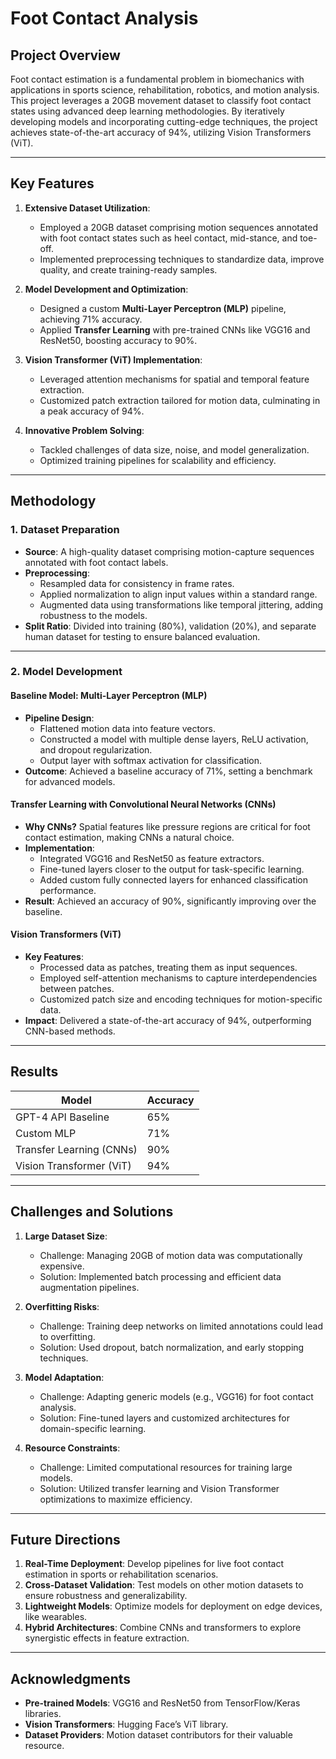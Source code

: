 # Foot Contact Analysis  

## Project Overview  
Foot contact estimation is a fundamental problem in biomechanics with applications in sports science, rehabilitation, robotics, and motion analysis. This project leverages a 20GB movement dataset to classify foot contact states using advanced deep learning methodologies. By iteratively developing models and incorporating cutting-edge techniques, the project achieves state-of-the-art accuracy of 94%, utilizing Vision Transformers (ViT).  

---

## Key Features  
1. **Extensive Dataset Utilization**:  
   - Employed a 20GB dataset comprising motion sequences annotated with foot contact states such as heel contact, mid-stance, and toe-off.  
   - Implemented preprocessing techniques to standardize data, improve quality, and create training-ready samples.  

2. **Model Development and Optimization**:  
   - Designed a custom **Multi-Layer Perceptron (MLP)** pipeline, achieving 71% accuracy.  
   - Applied **Transfer Learning** with pre-trained CNNs like VGG16 and ResNet50, boosting accuracy to 90%.  

3. **Vision Transformer (ViT) Implementation**:  
   - Leveraged attention mechanisms for spatial and temporal feature extraction.  
   - Customized patch extraction tailored for motion data, culminating in a peak accuracy of 94%.  

4. **Innovative Problem Solving**:  
   - Tackled challenges of data size, noise, and model generalization.  
   - Optimized training pipelines for scalability and efficiency.  

---

## Methodology  

### 1. **Dataset Preparation**  
- **Source**: A high-quality dataset comprising motion-capture sequences annotated with foot contact labels.  
- **Preprocessing**:  
  - Resampled data for consistency in frame rates.  
  - Applied normalization to align input values within a standard range.  
  - Augmented data using transformations like temporal jittering, adding robustness to the models.  
- **Split Ratio**: Divided into training (80%), validation (20%), and separate human dataset for testing to ensure balanced evaluation.  

---

### 2. **Model Development**  

#### **Baseline Model: Multi-Layer Perceptron (MLP)**  
- **Pipeline Design**:  
  - Flattened motion data into feature vectors.  
  - Constructed a model with multiple dense layers, ReLU activation, and dropout regularization.  
  - Output layer with softmax activation for classification.  
- **Outcome**: Achieved a baseline accuracy of 71%, setting a benchmark for advanced models.  

#### **Transfer Learning with Convolutional Neural Networks (CNNs)**  
- **Why CNNs?** Spatial features like pressure regions are critical for foot contact estimation, making CNNs a natural choice.  
- **Implementation**:  
  - Integrated VGG16 and ResNet50 as feature extractors.  
  - Fine-tuned layers closer to the output for task-specific learning.  
  - Added custom fully connected layers for enhanced classification performance.  
- **Result**: Achieved an accuracy of 90%, significantly improving over the baseline.  

#### **Vision Transformers (ViT)**  
- **Key Features**:  
  - Processed data as patches, treating them as input sequences.  
  - Employed self-attention mechanisms to capture interdependencies between patches.  
  - Customized patch size and encoding techniques for motion-specific data.  
- **Impact**: Delivered a state-of-the-art accuracy of 94%, outperforming CNN-based methods.  

---

## Results  
| **Model**                  | **Accuracy** |  
|-----------------------------|--------------|  
| GPT-4 API Baseline          | 65%          |  
| Custom MLP                  | 71%          |  
| Transfer Learning (CNNs)    | 90%          |  
| Vision Transformer (ViT)    | 94%          |  

---

## Challenges and Solutions  

1. **Large Dataset Size**:  
   - Challenge: Managing 20GB of motion data was computationally expensive.  
   - Solution: Implemented batch processing and efficient data augmentation pipelines.  

2. **Overfitting Risks**:  
   - Challenge: Training deep networks on limited annotations could lead to overfitting.  
   - Solution: Used dropout, batch normalization, and early stopping techniques.  

3. **Model Adaptation**:  
   - Challenge: Adapting generic models (e.g., VGG16) for foot contact analysis.  
   - Solution: Fine-tuned layers and customized architectures for domain-specific learning.  

4. **Resource Constraints**:  
   - Challenge: Limited computational resources for training large models.  
   - Solution: Utilized transfer learning and Vision Transformer optimizations to maximize efficiency.  

---

## Future Directions  

1. **Real-Time Deployment**: Develop pipelines for live foot contact estimation in sports or rehabilitation scenarios.  
2. **Cross-Dataset Validation**: Test models on other motion datasets to ensure robustness and generalizability.  
3. **Lightweight Models**: Optimize models for deployment on edge devices, like wearables.  
4. **Hybrid Architectures**: Combine CNNs and transformers to explore synergistic effects in feature extraction.  

---


## Acknowledgments  
- **Pre-trained Models**: VGG16 and ResNet50 from TensorFlow/Keras libraries.  
- **Vision Transformers**: Hugging Face’s ViT library.  
- **Dataset Providers**: Motion dataset contributors for their valuable resource.  
